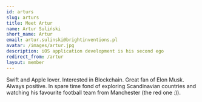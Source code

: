 ```yaml
---
id: arturs
slug: arturs
title: Meet Artur
name: Artur Suliński
short_name: Artur
email: artur.sulinski@brightinventions.pl
avatar: /images/artur.jpg
description: iOS application development is his second ego
redirect_from: /artur
layout: member
---
```


Swift and Apple lover. Interested in Blockchain. Great fan of Elon Musk. Always positive. In spare time fond of exploring Scandinavian countries and watching his favourite football team from Manchester (the red one :)).
